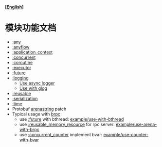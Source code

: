 **[[English]](README.en.md)**

# 模块功能文档

- [:any](any.zh-cn.md)
- [:anyflow](anyflow/README.zh-cn.md)
- [:application_context](application_context.zh-cn.md)
- [:concurrent](concurrent/README.zh-cn.md)
- [:coroutine](coroutine/README.zh-cn.md)
- [:executor](executor.zh-cn.md)
- [:future](future.zh-cn.md)
- [:logging](logging/README.zh-cn.md)
  - [Use async logger](../example/use-async-logger)
  - [Use with glog](../example/use-with-glog)
- [:reusable](reusable/README.zh-cn.md)
- [:serialization](serialization.zh-cn.md)
- [:time](time.zh-cn.md)
- Protobuf [arenastring](arenastring.zh-cn.md) patch
- Typical usage with [brpc](https://github.com/apache/brpc)
  - use [:future](future.zh-cn.md) with bthread: [example/use-with-bthread](../example/use-with-bthread)
  - use [:reusable_memory_resource](reusable/memory_resource.zh-cn.md) for rpc server: [example/use-arena-with-brpc](../example/use-arena-with-brpc)
  - use [:concurrent_counter](concurrent/counter.zh-cn.md) implement bvar: [example/use-counter-with-bvar](../example/use-counter-with-bvar)
